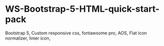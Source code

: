 # WS-Bootstrap-5-HTML-quick-start-pack
Bootstrap 5, Custom responsive css, fontawsome pro, AOS, Flat icon normalizer, linier icon, 

